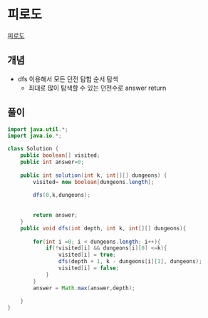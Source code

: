# 피로도

[피로도](https://school.programmers.co.kr/learn/courses/30/lessons/87946)

## 개념
+ dfs 이용해서 모든 던전 탐험 순서 탐색
  + 최대로 많이 탐색할 수 있는 던전수로 answer return

## 풀이
```java
import java.util.*;
import java.io.*; 

class Solution {
    public boolean[] visited; 
    public int answer=0;
    
    public int solution(int k, int[][] dungeons) {
        visited= new boolean[dungeons.length];
        
        dfs(0,k,dungeons);
        
        
        return answer;
    }
    public void dfs(int depth, int k, int[][] dungeons){
        
        for(int i =0; i < dungeons.length; i++){
            if(!visited[i] && dungeons[i][0] <=k){
                visited[i] = true; 
                dfs(depth + 1, k - dungeons[i][1], dungeons); 
                visited[i] = false; 
            }
        }
        answer = Math.max(answer,depth);
        
    }
}
```